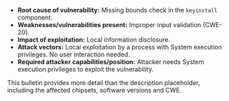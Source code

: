 - **Root cause of vulnerability:** Missing bounds check in the `keyinstall` component.
- **Weaknesses/vulnerabilities present:** Improper input validation (CWE-20).
- **Impact of exploitation:** Local information disclosure.
- **Attack vectors:** Local exploitation by a process with System execution privileges. No user interaction needed.
- **Required attacker capabilities/position:** Attacker needs System execution privileges to exploit the vulnerability.

This bulletin provides more detail than the description placeholder, including the affected chipsets, software versions and CWE.